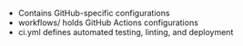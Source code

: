 - Contains GitHub-specific configurations
- workflows/ holds GitHub Actions configurations
- ci.yml defines automated testing, linting, and deployment